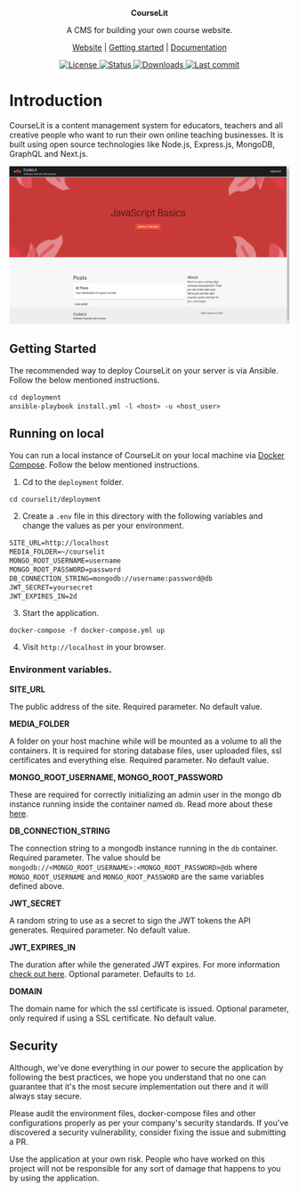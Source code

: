 <p align="center">
  <b>
    CourseLit
  </b>
</p>
<p align="center">
  A CMS for building your own course website.
</p>

<p align="center">
  <a href="https://codelit.github.io/courselit">Website</a> |
  <a href="#getting-started">Getting started</a> |
  <a href="https://github.com/codelit/courselit/wiki">Documentation</a>
</p>

<p align="center">
  <a href="https://github.com/codelit/courselit/blob/deployment/LICENSE">
    <img src="https://badgen.net/github/license/codelit/courselit" alt="License">
  </a>
  <a href="https://github.com/codelit/courselit/actions">
    <img src="https://badgen.net/github/status/codelit/courselit" alt="Status">
  </a>
  <a href="https://hub.docker.com/r/codelit/courselit-proxy">
    <img src="https://badgen.net/docker/pulls/codelit/courselit-proxy" alt="Downloads">
  </a>
  <a href="https://github.com/codelit/courselit">
    <img src="https://badgen.net/github/last-commit/codelit/courselit" alt="Last commit">
  </a>
</p>

# Introduction
CourseLit is a content management system for educators, teachers and all creative people who want to run their own online teaching businesses. It is built using open source technologies like Node.js, Express.js, MongoDB, GraphQL and Next.js.

![courselit cms screenshot](./assets/screenshot.png)

## Getting Started
The recommended way to deploy CourseLit on your server is via Ansible. Follow the below mentioned instructions.

```
cd deployment
ansible-playbook install.yml -l <host> -u <host_user>
```

## Running on local
You can run a local instance of CourseLit on your local machine via [Docker Compose](https://docs.docker.com/compose/). Follow the below mentioned instructions.

1. Cd to the `deployment` folder.
```
cd courselit/deployment
```

2. Create a `.env` file in this directory with the following variables and change the values as per your environment.
```
SITE_URL=http://localhost
MEDIA_FOLDER=~/courselit
MONGO_ROOT_USERNAME=username
MONGO_ROOT_PASSWORD=password
DB_CONNECTION_STRING=mongodb://username:password@db
JWT_SECRET=yoursecret
JWT_EXPIRES_IN=2d
```

3. Start the application.

```
docker-compose -f docker-compose.yml up
```

4. Visit `http://localhost` in your browser.

### Environment variables.
**SITE_URL**

The public address of the site. Required parameter. No default value.

**MEDIA_FOLDER**

A folder on your host machine while will be mounted as a volume to all the containers. It is required for storing database files, user uploaded files, ssl certificates and everything else. Required parameter. No default value.

**MONGO_ROOT_USERNAME, MONGO_ROOT_PASSWORD**

These are required for correctly initializing an admin user in the mongo db instance running inside the container named `db`. Read more about these [here](https://hub.docker.com/_/mongo).

**DB_CONNECTION_STRING**

The connection string to a mongodb instance running in the `db` container. Required parameter. The value should be `mongodb://<MONGO_ROOT_USERNAME>:<MONGO_ROOT_PASSWORD>@db` where `MONGO_ROOT_USERNAME` and `MONGO_ROOT_PASSWORD` are the same variables defined above.

**JWT_SECRET**

A random string to use as a secret to sign the JWT tokens the API generates. Required parameter. No default value.

**JWT_EXPIRES_IN**

The duration after while the generated JWT expires. For more information [check out here](https://www.npmjs.com/package/jsonwebtoken). Optional parameter. Defaults to `1d`.

**DOMAIN**

The domain name for which the ssl certificate is issued. Optional parameter, only required if using a SSL certificate. No default value.

## Security
Although, we've done everything in our power to secure the application by following the best practices, we hope you understand that no one can guarantee that it's the most secure implementation out there and it will always stay secure.

Please audit the environment files, docker-compose files and other configurations properly as per your company's security standards. If you've discovered a security vulnerability, consider fixing the issue and submitting a PR.

Use the application at your own risk. People who have worked on this project will not be responsible for any sort of damage that happens to you by using the application.